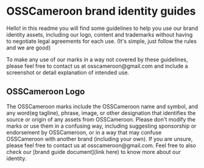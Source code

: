 # OSSCameroon brand identity guides

<p>
Hello! in this readme you will find some guidelines to help you use our brand identity assets, including our logo, content and trademarks without having to negotiate legal agreements for each use. (It's simple, just follow the rules and we are good)
</p>

<p>
To make any use of our marks in a way not covered by these guidelines, please feel free to contact us at osscameroon@gmail.com and include a screenshot or detail explanation of intended use.
</p>

## OSSCameroon Logo

<p>
The OSSCameroon marks include the OSSCameroon name and symbol, and any word(eg tagline), phrase, image, or other designation that identifies the source or origin of any assets from OSSCameroon. Please don't modify the marks or use them in a confusing way, including suggesting sponsorship or endorsement by OSSCameroon, or in a way that may confuse OSSCameroon with another brand (including your own). If you are unsure, please feel free to contact us at osscameroon@gmail.com. Feel free to also check our [brand guide document](link here) to know more about our identity.
</p>

